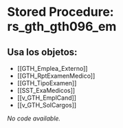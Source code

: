 # Stored Procedure: rs_gth_gth096_em

## Usa los objetos:
- [[GTH_Emplea_Externo]]
- [[GTH_RptExamenMedico]]
- [[GTH_TipoExamen]]
- [[SST_ExaMedicos]]
- [[v_GTH_EmplCand]]
- [[v_GTH_SolCargos]]

*No code available.*
